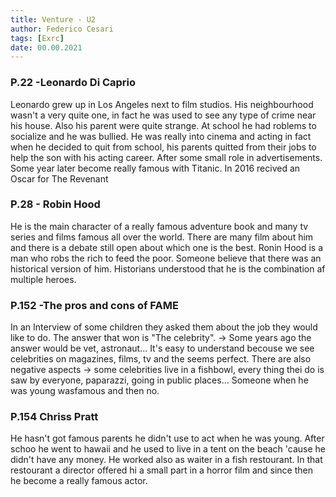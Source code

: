 ```yaml
---
title: Venture - U2
author: Federico Cesari
tags: [Exrc]
date: 00.00.2021
---
```


### P.22 -Leonardo Di Caprio
Leonardo grew up in Los Angeles next to film studios. His neighbourhood wasn't a very quite one, in fact he was used to see any type of crime near his house. Also his parent were quite strange.
At school he had roblems to socialize and he was bullied.
He was really into cinema and acting in fact when he decided to quit from school, his parents quitted from their jobs to help the son with his acting career.
After some small role in advertisements. Some year later become really famous with Titanic.
In 2016 recived an Oscar for The Revenant

### P.28 - Robin Hood
He is the main character of a really famous adventure book and many tv series and films famous all over the world.
There are many film about him and there is a debate still open about which one is the best.
Ronin Hood is a man who robs the rich to feed the poor. Someone believe that there was an historical version of him.
Historians understood that he is the combination af multiple heroes.

### P.152 -The pros and cons of FAME
In an Interview of some children they asked them about the job they would like to do. The answer that won is "The celebrity". → Some years ago the answer would be vet, astronaut...
It's easy to understand becouse we see celebrities on magazines, films, tv and the seems perfect.
There are also negative aspects → some celebrities live in a fishbowl, every thing thei do is saw by everyone, paparazzi, going in public places...
Someone when he was young wasfamous and then no.

### P.154 Chriss Pratt
He hasn't got famous parents he didn't use to act when he was young.
After schoo he went to hawaii and he used to live in a tent on the beach 'cause he didn't have any money. He worked also as waiter in a fish restourant. In that restourant a director offered hi a small part in a horror film and since then he become a really famous actor.